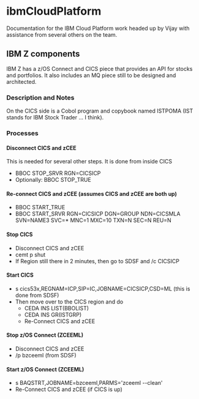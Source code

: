# ibmCloudPlatform
Documentation for the IBM Cloud Platform work headed up by Vijay with assistance from several others on the team.

## IBM Z components
IBM Z has a z/OS Connect and CICS piece that provides an API for stocks and portfolios.  It also includes an MQ piece still to be designed and architected.

### Description and Notes
On the CICS side is a Cobol program and copybook named ISTPOMA (IST stands for IBM Stock Trader ... I think).  

### Processes
#### Disconnect CICS and zCEE
  This is needed for several other steps.  It is done from inside CICS
* BBOC STOP_SRVR RGN=CICSICP  
* Optionally: BBOC STOP_TRUE

#### Re-connect CICS and zCEE (assumes CICS and zCEE are both up)
* BBOC START_TRUE
* BBOC START_SRVR RGN=CICSICP DGN=GROUP NDN=CICSMLA SVN=NAME3 SVC=* MNC=1 MXC=10 TXN=N SEC=N REU=N 

#### Stop CICS
* Disconnect CICS and zCEE
* cemt p shut
* If Region still there in 2 minutes, then go to SDSF and  /c CICSICP

#### Start CICS
* s cics53x,REGNAM=ICP,SIP=IC,JOBNAME=CICSICP,CSD=ML (this is done from SDSF)
* Then move over to the CICS region and do
    * CEDA INS LIST(BBOLIST)
    * CEDA INS GR(ISTGRP)
    * Re-Connect CICS and zCEE

#### Stop z/OS Connect (ZCEEML)
* Disconnect CICS and zCEE
* /p bzceeml (from SDSF)

#### Start z/OS Connect (ZCEEML)
* s BAQSTRT,JOBNAME=bzceeml,PARMS='zceeml --clean'
* Re-Connect CICS and zCEE (if CICS is up)
